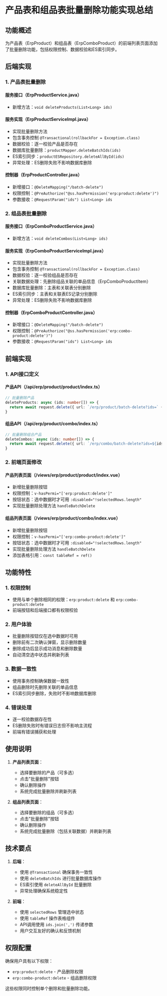 # 产品表和组品表批量删除功能实现总结

## 功能概述
为产品表（ErpProduct）和组品表（ErpComboProduct）的前端列表页面添加了批量删除功能，包括权限控制、数据校验和ES索引同步。

## 后端实现

### 1. 产品表批量删除

#### 服务接口（ErpProductService.java）
- 新增方法：`void deleteProducts(List<Long> ids)`

#### 服务实现（ErpProductServiceImpl.java）
- 实现批量删除方法
- 包含事务控制 `@Transactional(rollbackFor = Exception.class)`
- 数据校验：逐一校验产品是否存在
- 数据库批量删除：`productMapper.deleteBatchIds(ids)`
- ES索引同步：`productESRepository.deleteAllById(ids)`
- 异常处理：ES删除失败不影响数据库删除

#### 控制器（ErpProductController.java）
- 新增接口：`@DeleteMapping("/batch-delete")`
- 权限控制：`@PreAuthorize("@ss.hasPermission('erp:product:delete')")`
- 参数接收：`@RequestParam("ids") List<Long> ids`

### 2. 组品表批量删除

#### 服务接口（ErpComboProductService.java）
- 新增方法：`void deleteCombos(List<Long> ids)`

#### 服务实现（ErpComboProductServiceImpl.java）
- 实现批量删除方法
- 包含事务控制 `@Transactional(rollbackFor = Exception.class)`
- 数据校验：逐一校验组品是否存在
- 关联数据处理：先删除组品关联的单品信息（ErpComboProductItem）
- 数据库批量删除：主表和关联表分别删除
- ES索引同步：主表和关联表ES记录分别删除
- 异常处理：ES删除失败不影响数据库删除

#### 控制器（ErpComboProductController.java）
- 新增接口：`@DeleteMapping("/batch-delete")`
- 权限控制：`@PreAuthorize("@ss.hasPermission('erp:combo-product:delete')")`
- 参数接收：`@RequestParam("ids") List<Long> ids`

## 前端实现

### 1. API接口定义

#### 产品API（/api/erp/product/product/index.ts）
```typescript
// 批量删除产品
deleteProducts: async (ids: number[]) => {
  return await request.delete({ url: `/erp/product/batch-delete?ids=` + ids.join(',') })
}
```

#### 组品API（/api/erp/product/combo/index.ts）
```typescript
// 批量删除组合产品
deleteCombos: async (ids: number[]) => {
  return await request.delete({ url: `/erp/combo/batch-delete?ids=${ids.join(',')}` })
}
```

### 2. 前端页面修改

#### 产品列表页面（/views/erp/product/product/index.vue）
- 新增批量删除按钮
- 权限控制：`v-hasPermi="['erp:product:delete']"`
- 按钮状态：选中数据时才可用 `:disabled="!selectedRows.length"`
- 实现批量删除处理方法 `handleBatchDelete`

#### 组品列表页面（/views/erp/product/combo/index.vue）
- 新增批量删除按钮
- 权限控制：`v-hasPermi="['erp:combo-product:delete']"`
- 按钮状态：选中数据时才可用 `:disabled="!selectedRows.length"`
- 实现批量删除处理方法 `handleBatchDelete`
- 添加表格引用：`const tableRef = ref()`

## 功能特性

### 1. 权限控制
- 使用与单个删除相同的权限：`erp:product:delete` 和 `erp:combo-product:delete`
- 前端按钮和后端接口都有权限校验

### 2. 用户体验
- 批量删除按钮仅在选中数据时可用
- 删除前有二次确认弹窗，显示删除数量
- 删除成功后显示成功消息和删除数量
- 自动清空选中状态并刷新列表

### 3. 数据一致性
- 使用事务控制确保数据一致性
- 组品删除时先删除关联的单品信息
- ES索引同步删除，失败时不影响数据库删除

### 4. 错误处理
- 逐一校验数据存在性
- ES删除失败时有错误日志但不影响主流程
- 前端有错误捕获和处理

## 使用说明

1. **产品列表页面**：
   - 选择要删除的产品（可多选）
   - 点击"批量删除"按钮
   - 确认删除操作
   - 系统完成批量删除并刷新列表

2. **组品列表页面**：
   - 选择要删除的组品（可多选）
   - 点击"批量删除"按钮
   - 确认删除操作
   - 系统完成批量删除（包括关联数据）并刷新列表

## 技术要点

1. **后端**：
   - 使用 `@Transactional` 确保事务一致性
   - 使用 `deleteBatchIds` 进行批量数据库操作
   - ES索引使用 `deleteAllById` 批量删除
   - 异常处理确保系统稳定性

2. **前端**：
   - 使用 `selectedRows` 管理选中状态
   - 使用 `tableRef` 操作表格组件
   - API调用使用 `ids.join(',')` 传递参数
   - 用户交互友好的确认和反馈机制

## 权限配置
确保用户具有以下权限：
- `erp:product:delete` - 产品删除权限
- `erp:combo-product:delete` - 组品删除权限

这些权限同时控制单个删除和批量删除功能。 